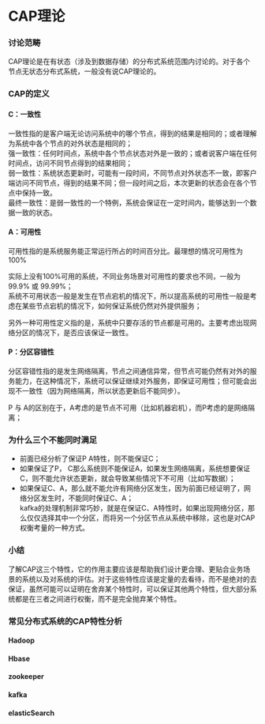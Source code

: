 CAP理论
====
### 讨论范畴
CAP理论是在有状态（涉及到数据存储）的分布式系统范围内讨论的。对于各个节点无状态分布式系统，一般没有说CAP理论的。

### CAP的定义
#### C：一致性
一致性指的是客户端无论访问系统中的哪个节点，得到的结果是相同的；或者理解为系统中各个节点的对外状态是相同的；<br>
强一致性：任何时间点，系统中各个节点状态对外是一致的；或者说客户端在任何时间点，访问不同节点得到的结果相同；<br>
弱一致性：系统状态更新时，可能有一段时间，不同节点对外状态不一致，即客户端访问不同节点，得到的结果不同；但一段时间之后，本次更新的状态会在各个节点中保持一致。<br>
最终一致性：是弱一致性的一个特例，系统会保证在一定时间内，能够达到一个数据一致的状态。

#### A：可用性
可用性指的是系统服务能正常运行所占的时间百分比。最理想的情况可用性为100%

实际上没有100%可用的系统，不同业务场景对可用性的要求也不同，一般为99.9% 或 99.99%；<br>
系统不可用状态一般是发生在节点宕机的情况下，所以提高系统的可用性一般是考虑在某些节点宕机的情况下，如何保证系统仍然对外提供服务；

另外一种可用性定义指的是，系统中只要存活的节点都是可用的。主要考虑出现网络分区的情况下，是否应该保证一致性。

#### P：分区容错性
分区容错性指的是发生网络隔离，节点之间通信异常，但节点可能仍然有对外的服务能力，在这种情况下，系统可以保证继续对外服务，即保证可用性；但可能会出现不一致性（因为网络隔离，所以状态更新后不能同步）。

P 与 A的区别在于，A考虑的是节点不可用（比如机器宕机），而P考虑的是网络隔离；

### 为什么三个不能同时满足
- 前面已经分析了保证P A特性，则不能保证C；<br>
- 如果保证了P， C那么系统则不能保证A，如果发生网络隔离，系统想要保证C，则不能允许状态更新，就会导致某些情况下不可用（比如写数据）；
- 如果保证C、A，那么就不能允许有网络分区发生，因为前面已经证明了，网络分区发生时，不能同时保证C、A；<br>
kafka的处理机制非常巧妙，就是在保证C、A特性时，如果出现网络分区，那么仅仅选择其中一个分区，而将另一个分区节点从系统中移除，这也是对CAP权衡考量的一种方式。

### 小结
了解CAP这三个特性，它的作用主要应该是帮助我们设计更合理、更贴合业务场景的系统以及对系统的评估。对于这些特性应该是定量的去看待，而不是绝对的去保证，虽然可能可以证明在舍弃某个特性时，可以保证其他两个特性，但大部分系统都是在三者之间进行权衡，而不是完全抛弃某个特性。

### 常见分布式系统的CAP特性分析
#### Hadoop

#### Hbase

#### zookeeper

#### kafka

#### elasticSearch
